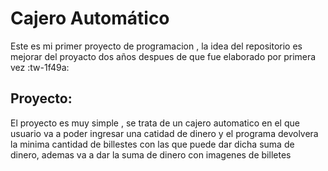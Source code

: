 # Cajero Automático
Este es mi primer proyecto de programacion , la idea del repositorio es mejorar del proyacto dos años despues de que fue elaborado  por primera vez :tw-1f49a:

## Proyecto:
El proyecto es muy simple , se trata de un cajero automatico en el que usuario va a poder ingresar una catidad de dinero y el programa devolvera la minima cantidad de billestes con las que puede dar dicha suma de dinero, ademas va a dar la suma de dinero con imagenes de billetes
